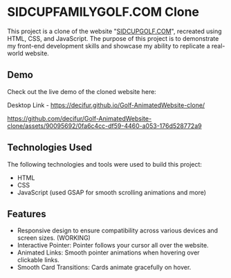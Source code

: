 # SIDCUPFAMILYGOLF.COM Clone

This project is a clone of the website "[SIDCUPGOLF.COM](https://sidcupfamilygolf.com/)", recreated using HTML, CSS, and JavaScript. The purpose of this project is to demonstrate my front-end development skills and showcase my ability to replicate a real-world website.

## Demo
Check out the live demo of the cloned website here:

Desktop Link - https://decifur.github.io/Golf-AnimatedWebsite-clone/



https://github.com/decifur/Golf-AnimatedWebsite-clone/assets/90095692/0fa6c4cc-df59-4460-a053-176d528772a9



## Technologies Used
The following technologies and tools were used to build this project:

* HTML
* CSS
* JavaScript (used GSAP for smooth scrolling animations and more)

## Features

* Responsive design to ensure compatibility across various devices and screen sizes. (WORKING)
* Interactive Pointer: Pointer follows your cursor all over the website.
* Animated Links: Smooth pointer animations when hovering over clickable links.
* Smooth Card Transitions: Cards animate gracefully on hover.



